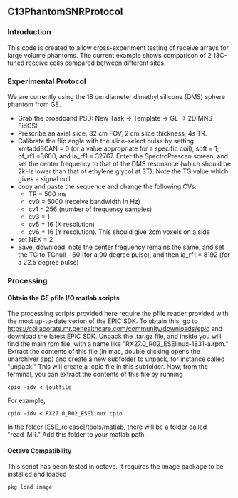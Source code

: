 ## C13PhantomSNRProtocol
### Introduction
This code is created to allow cross-experiment testing of receive arrays for large volume phantoms. The current example shows comparison of 2 13C-tuned receive coils compared between different sites. 
### Experimental Protocol
We are currently using the 18 cm diameter dimethyl silicone (DMS) sphere phantom from GE. 
* Grab the broadband PSD: New Task -> Template -> GE -> 2D MNS FidCSI
* Prescribe an axial slice, 32 cm FOV, 2 cm slice thickness, 4s TR. 
* Calibrate the flip angle with the slice-select pulse by setting xmtaddSCAN = 0 (or a value appropriate for a specific coil), soft = 1, pf_rf1 =3600, and ia_rf1 = 32767. Enter the SpectroPrescan screen, and set the center frequency to that of the DMS resonance (which should be 2kHz lower than that of ethylene glycol at 3T). Note the TG value which gives a signal null
* copy and paste the sequence and change the following CVs:
	- TR  = 500 ms 
	- cv0 = 5000 (receive bandwidth in Hz)
	- cv1 = 256 (number of frequency samples)
 	- cv3 = 1
 	- cv5 = 16 (X resolution)
 	- cv6 = 16 (Y resolution). This should give 2cm voxels on a side
* set NEX = 2
* Save, download, note the center frequency remains the same, and set the TG to TGnull - 60 (for a 90 degree pulse), and then ia_rf1 = 8192 (for a 22.5 degree pulse) 		  

###  Processing
####  Obtain the GE pfile I/O matlab scripts
The processing scripts provided here require the pfile reader provided
with the most up-to-date verion of the EPIC SDK. To obtain this, go to
https://collaborate.mr.gehealthcare.com/community/downloads/epic and
download the latest EPIC SDK. Unpack the .tar.gz file, and inside you
will find the main rpm file, with a name like
"RX27.0_R02_ESElinux-1831-a.rpm." Extract the contents of this file
(in mac, double clicking opens the unarchiver app) and create a new
subfolder to unpack, for instance called "unpack." This will create a
.cpio file in this subfolder. Now, from the terminal, you can extract
the contents of this file by running
```
cpio -idv < [outfile
```
For example,
```
cpio -idv < RX27.0_R02_ESElinux.cpio
```
In the folder [ESE_release]/tools/matlab,  there will be a folder called "read_MR."
Add this folder to your matlab path. 

####  Octave Compatibility
This script has been tested in octave. It requires the image package
to be installed and loaded
```
pkg load image
```


